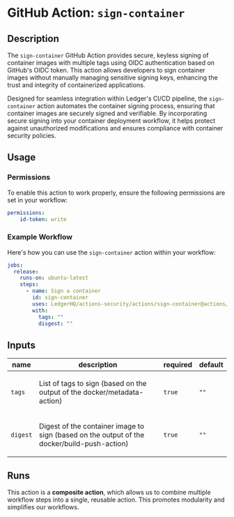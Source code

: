 # GitHub Action: `sign-container`

<!-- action-docs-description source="action.yml" -->
## Description

The `sign-container` GitHub Action provides secure, keyless signing of container images with multiple tags using OIDC authentication based on GitHub's OIDC token. This action allows developers to sign container images without manually managing sensitive signing keys, enhancing the trust and integrity of containerized applications.

Designed for seamless integration within Ledger's CI/CD pipeline, the `sign-container` action automates the container signing process, ensuring that container images are securely signed and verifiable. By incorporating secure signing into your container deployment workflow, it helps protect against unauthorized modifications and ensures compliance with container security policies.
<!-- action-docs-description source="action.yml" -->

## Usage

### Permissions

To enable this action to work properly, ensure the following permissions are set in your workflow:

```yaml
permissions:
    id-token: write
```

### Example Workflow

Here's how you can use the `sign-container` action within your workflow:

```yaml
jobs:
  release:
    runs-on: ubuntu-latest
    steps:
      - name: Sign a container
        id: sign-container
        uses: LedgerHQ/actions-security/actions/sign-container@actions/sign-container-1
        with:
          tags: ""
          disgest: ""
```

<!-- action-docs-inputs source="action.yml" -->
## Inputs

| name | description | required | default |
| --- | --- | --- | --- |
| `tags` | <p>List of tags to sign (based on the output of the docker/metadata-action)</p> | `true` | `""` |
| `digest` | <p>Digest of the container image to sign (based on the output of the docker/build-push-action)</p> | `true` | `""` |
<!-- action-docs-inputs source="action.yml" -->

<!-- action-docs-outputs source="action.yml" -->

<!-- action-docs-outputs source="action.yml" -->


## Runs

This action is a **composite action**, which allows us to combine multiple workflow steps into a single, reusable action. This promotes modularity and simplifies our workflows.